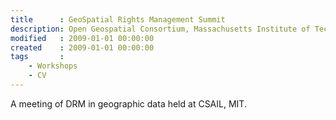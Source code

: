 ```yaml
---
title      : GeoSpatial Rights Management Summit
description: Open Geospatial Consortium, Massachusetts Institute of Technology, Cambridge, MA, USA
modified   : 2009-01-01 00:00:00
created    : 2009-01-01 00:00:00
tags       :
    - Workshops
    - CV
---
```


A meeting of DRM in geographic data held at CSAIL, MIT.
